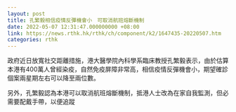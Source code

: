 ```yaml
---
layout: post
title: 孔繁毅相信疫情反彈機會小　可取消航班熔斷機制
date: 2022-05-07 12:31:47.000000000 +08:00
link: https://news.rthk.hk/rthk/ch/component/k2/1647435-20220507.htm
categories: rthk
---
```


政府近日放寬社交距離措施，港大醫學院內科學系臨床教授孔繁毅表示，由於估算本港有400萬人曾經染疫，自然免疫屏障非常高，相信疫情反彈機會小，期望確診個案兩星期左右可以降至兩位數。

另外，孔繁毅認為本港可以取消航班熔斷機制，抵港人士改為在家自我監測，但必需要配戴手帶，以便追蹤
